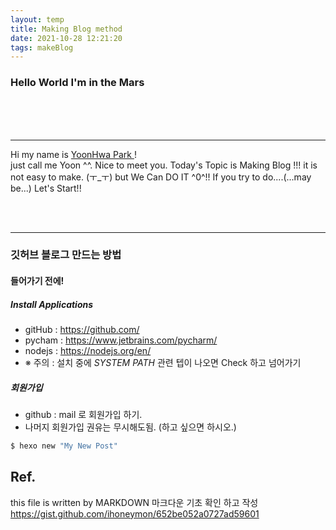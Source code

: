 ```yaml
---
layout: temp
title: Making Blog method
date: 2021-10-28 12:21:20
tags: makeBlog
---
```



### Hello World I'm in the Mars

<br><br><br><hr>


 Hi my name is [YoonHwa Park ](https://github.com/YoonHwa-P)! <br>
just call me Yoon ^^.  Nice to meet you. 
Today's Topic is Making Blog !!!
 it is not easy to make. (ㅜ_ㅜ) but We Can DO IT ^0^!! If you try to do....(...may be...)
Let's Start!!

<br><br><hr>



 ### 깃허브 블로그 만드는 방법
#### 들어가기 전에!

 ##### Install Applications
   + gitHub :  https://github.com/
   + pycham :  https://www.jetbrains.com/pycharm/
   + nodejs :  https://nodejs.org/en/
   + ※ 주의 : 설치 중에 *SYSTEM PATH* 관련 텝이 나오면 Check 하고 넘어가기
 ##### 회원가입 
   + github : mail 로 회원가입 하기.
   + 나머지 회원가입 권유는 무시해도됨. (하고 싶으면 하시오.)



``` bash
$ hexo new "My New Post"
```


## Ref.
this file is written by MARKDOWN
마크다운 기초 확인 하고 작성 
https://gist.github.com/ihoneymon/652be052a0727ad59601 

<br>
 <br>